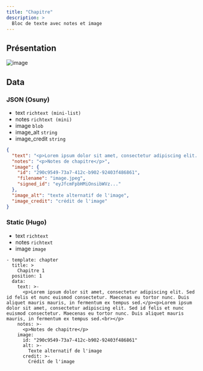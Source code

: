 ```yaml
---
title: "Chapitre"
description: >
  Bloc de texte avec notes et image
---
```


## Présentation

![image](https://user-images.githubusercontent.com/4457294/160695826-f30b32bf-3434-4bd6-9f1e-ba42de91fec1.png)


## Data

### JSON (Osuny)

* text ```richtext (mini-list)```
* notes ```richtext (mini)```
* image ```blob```
* image_alt ```string```
* image_credit ```string```

```json
{
  "text": "<p>Lorem ipsum dolor sit amet, consectetur adipiscing elit. Sed id felis et nunc euismod consectetur. Maecenas eu tortor nunc. Duis aliquet mauris mauris, in fermentum ex tempus sed.</p><p>Lorem ipsum dolor sit amet, consectetur adipiscing elit. Sed id felis et nunc euismod consectetur. Maecenas eu tortor nunc. Duis aliquet mauris mauris, in fermentum ex tempus sed.<br></p>",
  "notes": "<p>Notes de chapitre</p>",
  "image": {
    "id": "290c9549-73a7-412c-b902-92403f486861",
    "filename": "image.jpeg",
    "signed_id": "eyJfcmFpbHMiOnsibWVz..."
  },
  "image_alt": "texte alternatif de l'image",
  "image_credit": "crédit de l'image"
}
```

### Static (Hugo)

* text ```richtext```
* notes ```richtext```
* image ```image```

```
- template: chapter
  title: >
    Chapitre 1
  position: 1
  data:
    text: >-
      <p>Lorem ipsum dolor sit amet, consectetur adipiscing elit. Sed id felis et nunc euismod consectetur. Maecenas eu tortor nunc. Duis aliquet mauris mauris, in fermentum ex tempus sed.</p><p>Lorem ipsum dolor sit amet, consectetur adipiscing elit. Sed id felis et nunc euismod consectetur. Maecenas eu tortor nunc. Duis aliquet mauris mauris, in fermentum ex tempus sed.<br></p>
    notes: >-
      <p>Notes de chapitre</p>
    image:
      id: "290c9549-73a7-412c-b902-92403f486861"
      alt: >-
        Texte alternatif de l'image
      credit: >-
        Crédit de l'image
```
